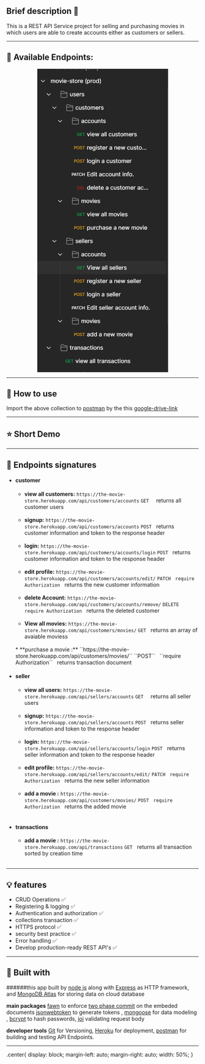 

## Brief description 📒

This is a REST API Service project for selling and purchasing movies in which users are able to create accounts either as customers or sellers.

---
## 🔗 Available Endpoints:

<div>
    <img style="display:block;margin:0 auto;" src="./DocAssests/1.JPG">
</div>
    
---


## 🚀 How to use
Import the above collection to [postman]() by the this [google-drive-link]() 

---
## ⭐ Short Demo



---
## 🔧 Endpoints signatures

* #### customer

    * **view all customers:** ``https://the-movie-store.herokuapp.com/api/customers/accounts``
    ``GET `` &nbsp; returns all customer users
    <br>

    * **signup:** ``https://the-movie-store.herokuapp.com/api/customers/accounts`` 
   ``POST``  &nbsp; returns customer information and token to the response header
    <br>

    * **login:** ``https://the-movie-store.herokuapp.com/api/customers/accounts/login`` 
   ``POST``  &nbsp; returns customer information and token to the response header
    <br>

    * **edit profile:** ``https://the-movie-store.herokuapp.com/api/customers/accounts/edit/`` 
   ``PATCH`` &nbsp; ``require Authorization`` &nbsp; returns the new customer information
    <br>

    * **delete Account:** ``https://the-movie-store.herokuapp.com/api/customers/accounts/remove/`` 
   ``DELETE`` &nbsp; ``require Authorization`` &nbsp; returns the deleted   customer
    <br>
    
    * **View all movies:** ``https://the-movie-store.herokuapp.com/api/customers/movies/`` 
   ``GET`` &nbsp; returns an array of avaiable moviess
    <br>
    * **purchase a movie :** ``https://the-movie-store.herokuapp.com/api/customers/movies/`` 
   ``POST`` &nbsp; ``require Authorization`` &nbsp; returns transaction   document
    <br>

* #### seller
    * **view all users:** ``https://the-movie-store.herokuapp.com/api/sellers/accounts``
    ``GET `` &nbsp; returns all seller users
    <br>

    * **signup:** ``https://the-movie-store.herokuapp.com/api/sellers/accounts`` 
   ``POST``  &nbsp; returns seller information and token to the response header
    <br>

    * **login:** ``https://the-movie-store.herokuapp.com/api/sellers/accounts/login`` 
   ``POST``  &nbsp; returns seller information and token to the response header
    <br>

    * **edit profile:** ``https://the-movie-store.herokuapp.com/api/sellers/accounts/edit/`` 
   ``PATCH`` &nbsp; ``require Authorization`` &nbsp; returns the new seller information
    <br>

    * **add a movie :** ``https://the-movie-store.herokuapp.com/api/customers/movies/`` 
   ``POST`` &nbsp; ``require Authorization`` &nbsp; returns the added movie
    <br>

* #### transactions

    * **add a movie :** ``https://the-movie-store.herokuapp.com/api/transactions`` 
   ``GET`` &nbsp; returns all transaction sorted by creation time
    <br>
---

## 💡 features
* CRUD Operations ✅
* Registering & logging ✅
* Authentication and authorization ✅
* collections transaction ✅
* HTTPS protocol ✅
* security best practice ✅
* Error handling ✅
* Develop production-ready REST API's ✅

---
## 🔨 Built with
######this app built by [node js]() along with [Express]() as HTTP framework, and [MongoDB Atlas]() for storing data on cloud database

 **main packages** [fawn]() to enforce [two phase commit]() on the embeded documents
 [jsonwebtoken]() to generate tokens , [mongoose]() for data modeling , [bcrypt]() to hash passwords, [joi]() validating request body

 **developer tools** [Git]() for Versioning, [Heroku]() for deployment, [postman]() for building and testing API Endpoints.

---
.center{
    display: block;
  margin-left: auto;
  margin-right: auto;
  width: 50%;
}